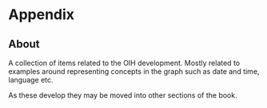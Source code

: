 # Appendix

## About

A collection of items related to the OIH development.  Mostly related
to examples around representing concepts in the graph such as
date and time, language etc.

As these develop they may be moved into other sections of the book.



